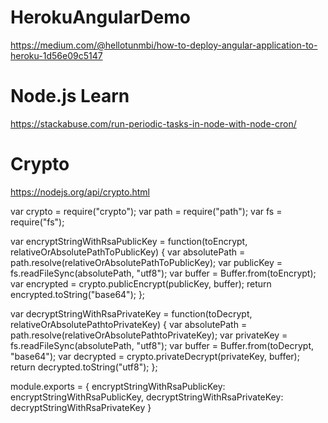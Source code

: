 # HerokuAngularDemo

https://medium.com/@hellotunmbi/how-to-deploy-angular-application-to-heroku-1d56e09c5147


# Node.js Learn
https://stackabuse.com/run-periodic-tasks-in-node-with-node-cron/


# Crypto
https://nodejs.org/api/crypto.html

var crypto = require("crypto");
var path = require("path");
var fs = require("fs");

var encryptStringWithRsaPublicKey = function(toEncrypt, relativeOrAbsolutePathToPublicKey) {
    var absolutePath = path.resolve(relativeOrAbsolutePathToPublicKey);
    var publicKey = fs.readFileSync(absolutePath, "utf8");
    var buffer = Buffer.from(toEncrypt);
    var encrypted = crypto.publicEncrypt(publicKey, buffer);
    return encrypted.toString("base64");
};

var decryptStringWithRsaPrivateKey = function(toDecrypt, relativeOrAbsolutePathtoPrivateKey) {
    var absolutePath = path.resolve(relativeOrAbsolutePathtoPrivateKey);
    var privateKey = fs.readFileSync(absolutePath, "utf8");
    var buffer = Buffer.from(toDecrypt, "base64");
    var decrypted = crypto.privateDecrypt(privateKey, buffer);
    return decrypted.toString("utf8");
};

module.exports = {
    encryptStringWithRsaPublicKey: encryptStringWithRsaPublicKey,
    decryptStringWithRsaPrivateKey: decryptStringWithRsaPrivateKey
}